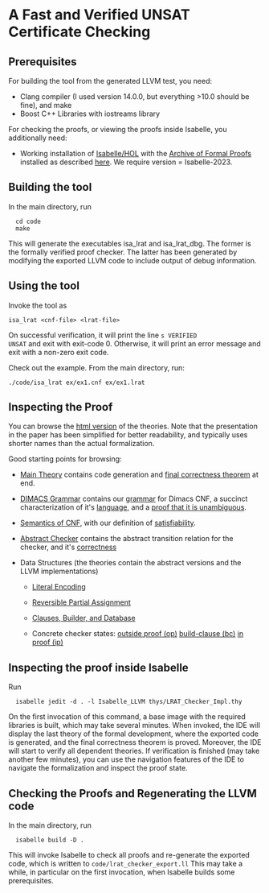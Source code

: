 # A Fast and Verified UNSAT Certificate Checking

## Prerequisites
  For building the tool from the generated LLVM test, you need:

  * Clang compiler (I used version 14.0.0, but everything >10.0 should be fine), and make
  * Boost C++ Libraries with iostreams library

  For checking the proofs, or viewing the proofs inside Isabelle, you additionally need:

  * Working installation of [Isabelle/HOL](https://isabelle.in.tum.de) with the [Archive of Formal Proofs](https://www.isa-afp.org) installed
    as described [here](https://www.isa-afp.org/using.shtml). We require version = Isabelle-2023.


## Building the tool
  In the main directory, run

      cd code
      make

  This will generate the executables isa_lrat and isa_lrat_dbg. The former is the formally verified proof checker.
  The latter has been generated by modifying the exported LLVM code to include output of debug information.

## Using the tool
  Invoke the tool as

    isa_lrat <cnf-file> <lrat-file>

  On successful verification, it will print the line <code>s VERIFIED UNSAT</code> and exit with exit-code 0.
  Otherwise, it will print an error message and exit with a non-zero exit code.

  Check out the example. From the main directory, run:

    ./code/isa_lrat ex/ex1.cnf ex/ex1.lrat


## Inspecting the Proof
  You can browse the [html version](https://lammich.github.io/lrat_isa/Unsorted/lrat_isa/index.html) of the theories.
  Note that the presentation in the paper has been simplified for better readability, and typically uses shorter names than the actual formalization.

  Good starting points for browsing:

  * [Main Theory](https://lammich.github.io/lrat_isa/Unsorted/lrat_isa/LRAT_Checker_Impl.html) contains code generation and [final correctness theorem](https://lammich.github.io/lrat_isa/Unsorted/lrat_isa/LRAT_Checker_Impl.html#LRAT_Checker_Impl.lrat_checker_correct|fact) at end.

  * [DIMACS Grammar](https://lammich.github.io/lrat_isa/Unsorted/lrat_isa/CNF_Grammar.html) contains our [grammar](https://lammich.github.io/lrat_isa/Unsorted/lrat_isa/CNF_Grammar.html#CNF_Grammar.cnf_dimacs|const) for Dimacs CNF, a succinct characterization of it's [language](https://lammich.github.io/lrat_isa/Unsorted/lrat_isa/CNF_Grammar.html#CNF_Grammar.dimacs_reg_language|fact), and a [proof that it is unambiguous](https://lammich.github.io/lrat_isa/Unsorted/lrat_isa/CNF_Grammar.html#CNF_Grammar.unamb_dimacs|fact).

  * [Semantics of CNF](https://lammich.github.io/lrat_isa/Unsorted/lrat_isa/SAT_Basic.html), with our definition of [satisfiability](https://lammich.github.io/lrat_isa/Unsorted/lrat_isa/SAT_Basic.html#SAT_Basic.sat|const).

  * [Abstract Checker](https://lammich.github.io/lrat_isa/Unsorted/lrat_isa/Relaxed_Assignment.html#Relaxed_Assignment.checker_state|type) contains the abstract transition relation for the checker, and it's [correctness](https://lammich.github.io/lrat_isa/Unsorted/lrat_isa/Relaxed_Assignment.html#Relaxed_Assignment.checker_trans_rtrancl_unsatI|thm)

  * Data Structures (the theories contain the abstract versions and the LLVM implementations)
    * [Literal Encoding](https://lammich.github.io/lrat_isa/Unsorted/lrat_isa/Unsigned_Literal.html)
    * [Reversible Partial Assignment](https://lammich.github.io/lrat_isa/Unsorted/lrat_isa/Trailed_Assignment.html)
    * [Clauses, Builder, and Database](https://lammich.github.io/lrat_isa/Unsorted/lrat_isa/Zero_Term.html)

    * Concrete checker states:
      [outside proof (op)](https://lammich.github.io/lrat_isa/Unsorted/lrat_isa/LRAT_Checker_Impl.html#LRAT_Checker_Impl.checker_state_out_proof|type)
      [build-clause (bc)](https://lammich.github.io/lrat_isa/Unsorted/lrat_isa/LRAT_Checker_Impl.html#LRAT_Checker_Impl.checker_state_build_lemma|type)
      [in proof (ip)](https://lammich.github.io/lrat_isa/Unsorted/lrat_isa/LRAT_Checker_Impl.html#LRAT_Checker_Impl.checker_state_in_proof|type)



## Inspecting the proof inside Isabelle
  Run

      isabelle jedit -d . -l Isabelle_LLVM thys/LRAT_Checker_Impl.thy

  On the first invocation of this command, a base image with the required libraries is built, which may take several minutes.
  When invoked, the IDE will display the last theory of the formal development, where the exported code is generated, and the final correctness theorem is proved.
  Moreover, the IDE will start to verify all dependent theories. If verification is finished (may take another few minutes),
  you can use the navigation features of the IDE to navigate the formalization and inspect the proof state.


## Checking the Proofs and Regenerating the LLVM code
  In the main directory, run

      isabelle build -D .

  This will invoke Isabelle to check all proofs and re-generate the exported code, which is written to <code>code/lrat_checker_export.ll</code> This may take a while, in particular on the first invocation, when Isabelle builds some prerequisites.



